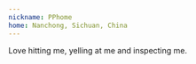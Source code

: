 ```yaml
---
nickname: PPhome
home: Nanchong, Sichuan, China
---
```

Love hitting me, yelling at me and inspecting me.
